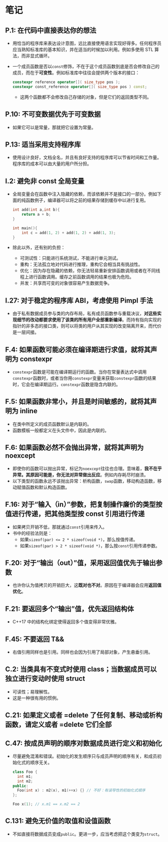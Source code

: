 # 笔记

## P.1: 在代码中直接表达你的想法

- 用恰当的程序库来表达设计意图，远比直接使用语言实现好得多。任何程序员应当熟知标准库的基本知识，并在适当的时候加以利用。例如多使用 STL 算法，而非显式循环。
- 一个成员函数是否以`const`修饰，不在于这个成员函数到底是否会修改自己的成员，而在于**可变性**。例如标准库中往往会提供两个版本的接口：

    ```cpp
    constexpr reference operator[]( size_type pos );
    constexpr const_reference operator[]( size_type pos ) const;
    ```

  - 这两个函数都不会修改自己存储的对象，但是它们的返回类型不同。

## P.10: 不可变数据优先于可变数据

- 如果它可以是常量，那就把它设置为常量。

## P.13: 适当采用支持程序库

- 使用设计良好，文档全名，并且有良好支持的程序库可以节省时间和工作量。程序库的成本可以由大量的用户所分担。

## I.2: 避免非 const 全局变量

- 全局变量会在函数中注入隐藏的依赖，而该依赖并不是接口的一部分。例如下面的纯函数例子，编译器可以将之前的结果存储到缓存中以进行复用。

    ```cpp
    int add(int a,int b){
        return a + b;
    }

    int main(){
        int c = add(1, 2) + add(1, 2) + add(1, 3);
    }
    ```

- 除此以外，还有别的负担：
  - 可测试性：只能进行系统测试，不能进行单元测试。
  - 重构：无法孤立地对代码进行推理，重构它会相当具有挑战性。
  - 优化：因为存在隐藏的依赖，你无法轻易重新安排函数调用或者在不同线程上进行函数调用。缓存之前函数调用的结果也极为危险。
  - 并发：共享而可变的对象很容易产生数据竞争。

## I.27: 对于稳定的程序库 ABI，考虑使用 Pimpl 手法

- 由于私有数据成员参与类的内存布局，私有成员函数参与重载决议，**对这些实现细节的改动都要求使用了该类的所有用户全部重新编译**。而持有指向实现的指针的非多态的接口类，则可以将类的用户从其实现的改变隔离开来，而代价是一层间接。

## F.4: 如果函数可能必须在编译期进行求值，就将其声明为 constexpr

- `constexpr`函数是可能在编译期运行的函数。当你在常量表达式中调用`constexpr`函数时，或者当你用`constexpr`变量来获取`constexpr`函数的结果时，它会在编译期运行。`constexpr`函数是隐含内联的。

## F.5: 如果函数非常小，并且是时间敏感的，就将其声明为 inline

- 在类中所定义的成员函数默认是内联的。
- 函数模板一般都定义在头文件中，因此是内联的。

## F.6: 如果函数必然不会抛出异常，就将其声明为 noexcept

- 即使你的函数可以抛出异常，标记为`noexcept`往往也合理。意味着，**我不在乎异常。其原因可能是，你无法对异常做出反应**。例如内存耗尽时崩溃。
- 以下类型的函数永远不该抛出异常：析构函数，`swap`函数，移动构造函数，移动赋值函数和默认构造函数。

## F.16: 对于“输入（in）”参数，把复制操作廉价的类型按值进行传递，把其他类型按 const 引用进行传递

- 如果拷贝开销不低，那就通过`const`引用来传入。
- 书中的经验法则是：
  - 如果`sizeof(par) <= 2 * sizeof(void *)`，那么按值传递。
  - 如果`sizeof(par) > 2 * sizeof(void *)`，那么按`const`引用传递参数。

## F.20: 对于“输出（out）”值，采用返回值优先于输出参数

- 也许你认为值拷贝的开销巨大，这**既对也不对**。原因在于编译器会应用**返回值优化**。

## F.21: 要返回多个“输出”值，优先返回结构体

- C++17 中的结构化绑定使得返回多个值变得非常优雅。

## F.45: 不要返回 T&&

- 右值引用同样也是引用。同样也会因为引用了局部对象，产生悬垂引用。

## C.2: 当类具有不变式时使用 class；当数据成员可以独立进行变动时使用 struct

- 可读性；易理解性。
- 这是一种很有用的惯例。

## C.21: 如果定义或者 =delete 了任何复制、移动或析构函数，请定义或者 =delete 它们全部

## C.47: 按成员声明的顺序对数据成员进行定义和初始化

- 尽量避免混淆和错误。初始化的发生顺序只与成员声明的顺序有关，和成员初始化式的顺序无关。

  ```cpp
  class Foo {
    int m1;
    int m2;
  public:
    Foo(int x) : m2(x), m1(++x) {} // 不好：有误导性的初始化式顺序
  };

  Foo x(1); // x.m1 == x.m2 == 2
  ```

## C.131: 避免无价值的取值和设值函数

- 不如直接将数据成员变成`public`。更进一步，应当考虑把这个类变为`struct`。
